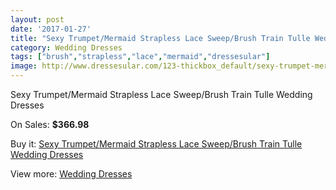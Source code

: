```yaml
---
layout: post
date: '2017-01-27'
title: "Sexy Trumpet/Mermaid Strapless Lace Sweep/Brush Train Tulle Wedding Dresses"
category: Wedding Dresses
tags: ["brush","strapless","lace","mermaid","dressesular"]
image: http://www.dressesular.com/123-thickbox_default/sexy-trumpet-mermaid-strapless-lace-sweep-brush-train-tulle-wedding-dresses.jpg
---
```

Sexy Trumpet/Mermaid Strapless Lace Sweep/Brush Train Tulle Wedding Dresses

On Sales: **$366.98**
<a href="https://www.dressesular.com/wedding-dresses/32-sexy-trumpet-mermaid-strapless-lace-sweep-brush-train-tulle-wedding-dresses.html"><amp-img layout="responsive" width="600" height="600" src="//www.dressesular.com/123-thickbox_default/sexy-trumpet-mermaid-strapless-lace-sweep-brush-train-tulle-wedding-dresses.jpg" alt="Sexy Trumpet/Mermaid Strapless Lace Sweep/Brush Train Tulle Wedding Dresses 0" /></a>
<a href="https://www.dressesular.com/wedding-dresses/32-sexy-trumpet-mermaid-strapless-lace-sweep-brush-train-tulle-wedding-dresses.html"><amp-img layout="responsive" width="600" height="600" src="//www.dressesular.com/126-thickbox_default/sexy-trumpet-mermaid-strapless-lace-sweep-brush-train-tulle-wedding-dresses.jpg" alt="Sexy Trumpet/Mermaid Strapless Lace Sweep/Brush Train Tulle Wedding Dresses 1" /></a>
<a href="https://www.dressesular.com/wedding-dresses/32-sexy-trumpet-mermaid-strapless-lace-sweep-brush-train-tulle-wedding-dresses.html"><amp-img layout="responsive" width="600" height="600" src="//www.dressesular.com/125-thickbox_default/sexy-trumpet-mermaid-strapless-lace-sweep-brush-train-tulle-wedding-dresses.jpg" alt="Sexy Trumpet/Mermaid Strapless Lace Sweep/Brush Train Tulle Wedding Dresses 2" /></a>
<a href="https://www.dressesular.com/wedding-dresses/32-sexy-trumpet-mermaid-strapless-lace-sweep-brush-train-tulle-wedding-dresses.html"><amp-img layout="responsive" width="600" height="600" src="//www.dressesular.com/124-thickbox_default/sexy-trumpet-mermaid-strapless-lace-sweep-brush-train-tulle-wedding-dresses.jpg" alt="Sexy Trumpet/Mermaid Strapless Lace Sweep/Brush Train Tulle Wedding Dresses 3" /></a>

Buy it: [Sexy Trumpet/Mermaid Strapless Lace Sweep/Brush Train Tulle Wedding Dresses](https://www.dressesular.com/wedding-dresses/32-sexy-trumpet-mermaid-strapless-lace-sweep-brush-train-tulle-wedding-dresses.html "Sexy Trumpet/Mermaid Strapless Lace Sweep/Brush Train Tulle Wedding Dresses")

View more: [Wedding Dresses](https://www.dressesular.com/3-wedding-dresses "Wedding Dresses")